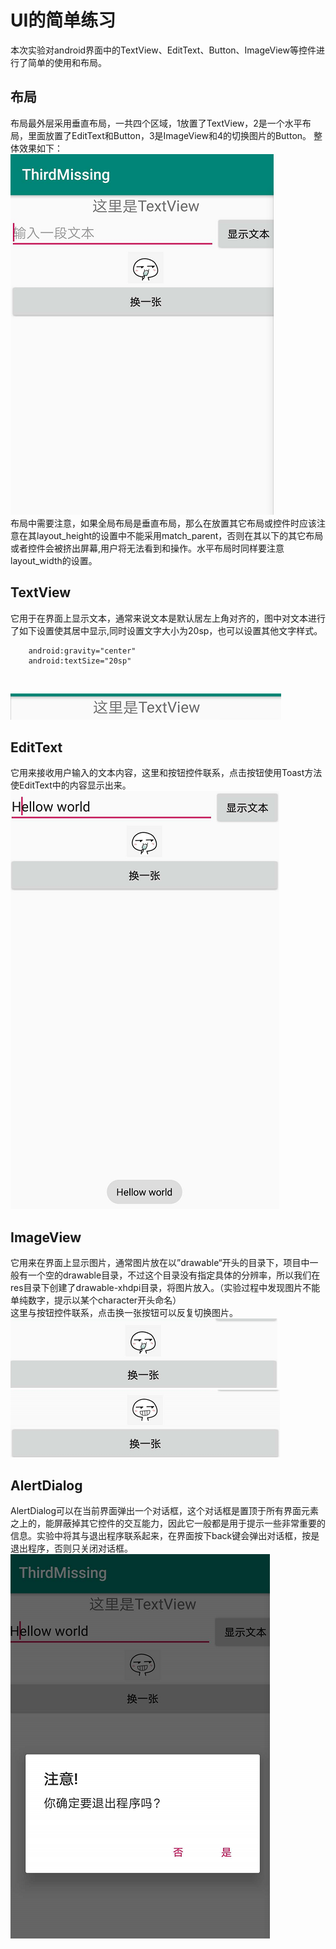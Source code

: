 # UI的简单练习
本次实验对android界面中的TextView、EditText、Button、ImageView等控件进行了简单的使用和布局。
<br/>

## 布局
布局最外层采用垂直布局，一共四个区域，1放置了TextView，2是一个水平布局，里面放置了EditText和Button，3是ImageView和4的切换图片的Button。
整体效果如下：
<br/>
![整体效果图](/ThirdMissing/img/all.png)
<br/>
布局中需要注意，如果全局布局是垂直布局，那么在放置其它布局或控件时应该注意在其layout_height的设置中不能采用match_parent，否则在其以下的其它布局或者控件会被挤出屏幕,用户将无法看到和操作。水平布局时同样要注意layout_width的设置。
<br/>

## TextView
它用于在界面上显示文本，通常来说文本是默认居左上角对齐的，图中对文本进行了如下设置使其居中显示,同时设置文字大小为20sp，也可以设置其他文字样式。
<br/>
```
	android:gravity="center"
	android:textSize="20sp" 
```
<br/>

![区域1](/ThirdMissing/img/1.png)

## EditText
它用来接收用户输入的文本内容，这里和按钮控件联系，点击按钮使用Toast方法使EditText中的内容显示出来。
<br/>
![区域2](/ThirdMissing/img/2.png)

## ImageView
它用来在界面上显示图片，通常图片放在以”drawable“开头的目录下，项目中一般有一个空的drawable目录，不过这个目录没有指定具体的分辨率，所以我们在res目录下创建了drawable-xhdpi目录，将图片放入。（实验过程中发现图片不能单纯数字，提示以某个character开头命名）
<br/>
这里与按钮控件联系，点击换一张按钮可以反复切换图片。
<br/>
![区域3、4](/ThirdMissing/img/3.png)
![区域3、4](/ThirdMissing/img/4.png)

## AlertDialog
AlertDialog可以在当前界面弹出一个对话框，这个对话框是置顶于所有界面元素之上的，能屏蔽掉其它控件的交互能力，因此它一般都是用于提示一些非常重要的信息。实验中将其与退出程序联系起来，在界面按下back键会弹出对话框，按是退出程序，否则只关闭对话框。
<br/>
![对话框](/ThirdMissing/img/alertDialog.png)
